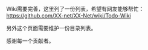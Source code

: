 
Wiki需要完善，这里列了一份列表，希望有网友能够帮忙：  
https://github.com/XX-net/XX-Net/wiki/Todo-Wiki  

另外这个页面需要维护一份目录列表。  
 
感谢每一个贡献者。  